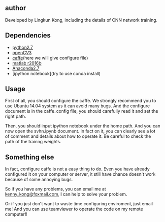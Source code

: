 ## author
Developed by Lingkun Kong, including the details of CNN network training.

## Dependencies
- [python2.7](http://python.org)
- [openCV3](http://opencv.org/)
- [caffe](https://github.com/BVLC/caffe)(here we will give configure file)
- [matlab r2016b](https://www.mathworks.com/products/matlab.html)
- [Anaconda2.7](https://www.continuum.io/downloads)
- [ipython notebook](try to use conda install)

## Usage

First of all, you should configure the caffe. We strongly recommend you to use Ubuntu 14.04 system as it can avoid many bugs. And the configure document is in the caffe_config file, you should carefully read it and set the right path.

Then, you should input ipython notebook under the home path. And you can now open the svhn.ipynb document. In fact on it, you can clearly see a lot of comment and details about how to operate it.
Be careful to check the path of the trainng weights.

## Something else
In fact, configure caffe is not a easy thing to do. Even you have already configured it on your computer or server, it still have chance doesn't work because of some annoying bugs.

So if you have any problems, you can email me at kenny_kong@foxmail.com, I can help to solve your problem.

Or if you just don't want to waste time configuring enviroment, just email me! And you can use teamviewer to operate the code on my remote computer!!


